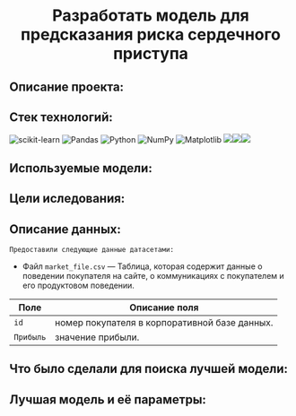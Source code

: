 <div id="header" align="center">
  <h1>Разработать модель для предсказания риска сердечного приступа</h1>
</div>

## Описание проекта:

## Cтек технологий:
![scikit-learn](https://img.shields.io/badge/scikit--learn-%23F7931E.svg?style=for-the-badge&logo=scikit-learn&logoColor=white)
![Pandas](https://img.shields.io/badge/pandas-%23150458.svg?style=for-the-badge&logo=pandas&logoColor=white)
![Python](https://img.shields.io/badge/python-3670A0?style=for-the-badge&logo=python&logoColor=ffdd54)
![NumPy](https://img.shields.io/badge/numpy-%23013243.svg?style=for-the-badge&logo=numpy&logoColor=white)
![Matplotlib](https://img.shields.io/badge/Matplotlib-%23ffffff.svg?style=for-the-badge&logo=Matplotlib&logoColor=black)
<img src="https://img.shields.io/badge/Seaborn_-0.13.2-green"><img src="https://img.shields.io/badge/Shap_-0.44.0-green"><img src="https://img.shields.io/badge/Phik_-0.12.4-green">

## Используемые модели:

## Цели иследования:

## Описание данных:

`Предоставили следующие данные датасетами:`
  
* Файл `market_file.csv` — Таблица, которая содержит данные о поведении покупателя на сайте, о коммуникациях с покупателем и его продуктовом поведении.

| Поле  | Описание поля |
| --- | --- |
| `id` | номер покупателя в корпоративной базе данных.|
| `Прибыль` | значение прибыли.|

## Что было сделали для поиска лучшей модели:

## Лучшая модель и её параметры:

